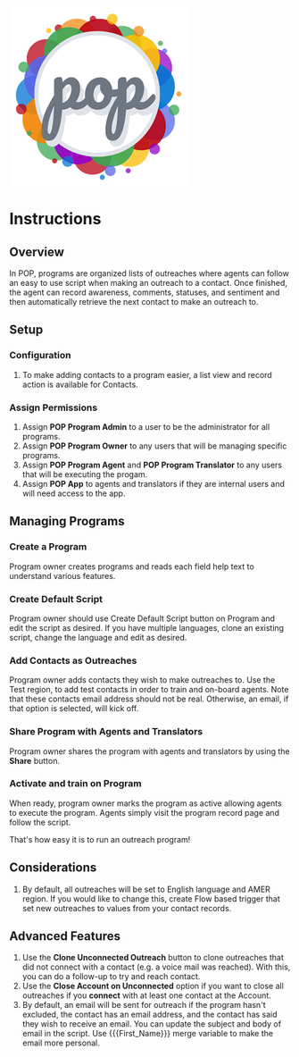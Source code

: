 ![POP Logo](img/pop-logo_320px.png "POP")

# Instructions

## Overview
In POP, programs are organized lists of outreaches where agents can follow an easy to use script when making an outreach to a contact. Once finished, the agent can record awareness, comments, statuses, and sentiment and then automatically retrieve the next contact to make an outreach to.

## Setup

### Configuration

1. To make adding contacts to a program easier, a list view and record action is available for Contacts.

### Assign Permissions

1. Assign **POP Program Admin** to a user to be the administrator for all programs.
2. Assign **POP Program Owner** to any users that will be managing specific programs.
3. Assign **POP Program Agent** and **POP Program Translator** to any users that will be executing the progam.
4. Assign **POP App** to agents and translators if they are internal users and will need access to the app.

## Managing Programs

### Create a Program

Program owner creates programs and reads each field help text to understand various features.

### Create Default Script
 
Program owner should use Create Default Script button on Program and edit the script as desired. If you have multiple languages, clone an existing script, change the language and edit as desired.

### Add Contacts as Outreaches

Program owner adds contacts they wish to make outreaches to. Use the Test region, to add test contacts in order to train and on-board agents. Note that these contacts email address should not be real. Otherwise, an email, if that option is selected, will kick off.

### Share Program with Agents and Translators

Program owner shares the program with agents and translators by using the **Share** button.

### Activate and train on Program

When ready, program owner marks the program as active allowing agents to execute the program. Agents simply visit the program record page and follow the script.

That's how easy it is to run an outreach program!

## Considerations

1. By default, all outreaches will be set to English language and AMER region. If you would like to change this, create Flow based trigger that set new outreaches to values from your contact records.

## Advanced Features

1. Use the **Clone Unconnected Outreach** button to clone outreaches that did not connect with a contact (e.g. a voice mail was reached). With this, you can do a follow-up to try and reach contact.
2. Use the **Close Account on Unconnected** option if you want to close all outreaches if you **connect** with at least one contact at the Account.
3. By default, an email will be sent for outreach if the program hasn't excluded, the contact has an email address, and the contact has said they wish to receive an email. You can update the subject and body of email in the script. Use {{{First_Name}}} merge variable to make the email more personal.
